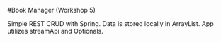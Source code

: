 #Book Manager (Workshop 5)

Simple REST CRUD with Spring.
Data is stored locally in ArrayList.
App utilizes streamApi and Optionals.
